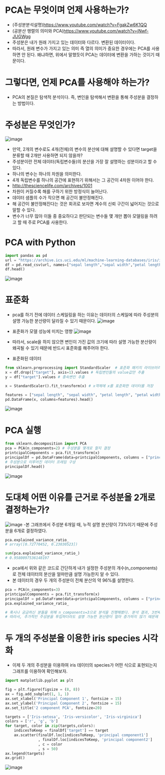 # PCA는 무엇이며 언제 사용하는가?
- (주성분분석설명)https://www.youtube.com/watch?v=FgakZw6K1QQ
- (공분산 행렬의 의미와 PCA)https://www.youtube.com/watch?v=jNwf-JUGWgg
-  주성분은 내가 원래 가지고 있는 데이터와 다르다. 변환된 데이터이다.
-  따라서, 원래 변수가 가지고 있는 의미 즉 열의 의미가 중요한 경우에는 PCA를 사용하면 안 된다. 왜냐하면, 위에서 말했듯이 PCA는 데이터에 변환을 가하는 것이기 때문이다.
 
# 그렇다면, 언제 PCA를 사용해야 하는가? 
- PCA의 본질은 탐색적 분석이다. 즉, 변인을 탐색해서 변환을 통해 주성분을 결정하는 방법이다. 

# 주성분은 무엇인가? 
![image](https://user-images.githubusercontent.com/102650331/171083002-3842eadd-a2a1-41a4-97d0-747749169f6d.png)

- 만약, 2개의 변수로도 4개(전체)의 변수의  분산에 대해 설명할 수 있다면 target을 분류할 때 2개만 사용하면 되지 않을까? 
- 주성분이란 전체 데이터(독립변수들)의 분산을 가장 잘 설명하는 성분이라고 할 수 있다. 
- 하나의 변수는 하나의 차원을 의미한다.
- 4개 독립변수를 하나의 공간에 표현하기 위해서는 그 공간이 4차원 이어야 한다.
- http://thesciencelife.com/archives/1001
- 차원이 커질수록 해를 구하기 위한 방정식이 늘어난다.
- 데이터 샘플의 수가 작으면 해 공간이 불안정해진다.
- 해 공간이 불안정해진다는 것은 회귀로 보자면 계수의 신뢰 구간이 넓어지는 것으로 말할 수 있다.
- 변수가 너무 많아 이들 중 중요하다고 판단되는 변수들 몇 개만 뽑아 모델링을 하려고 할 때 주로 PCA를 사용한다.

# PCA with Python 
```python
import pandas as pd
url = "https://archive.ics.uci.edu/ml/machine-learning-databases/iris/iris.data"
df = pd.read_csv(url, names=["sepal length","sepal width","petal length","petal width","target"])
df.head()

```
![image](https://user-images.githubusercontent.com/102650331/171083965-fa9b3cfd-8046-4217-a301-839871f47c8c.png)

# 표준화 
- pca를 하기 전에 데이터 스케일링을 하는 이유는 데이터의 스케일에 따라 주성분의 설명 가능한 분산량이 달라질 수 있기 때문이다. 
![image](https://user-images.githubusercontent.com/102650331/171084084-bb49bfd3-5d4e-486b-a4c0-42589b2f6f69.png)

- 표준화가 모델 성능에 미치는 영향
![image](https://user-images.githubusercontent.com/102650331/171084639-d09af2fc-3d95-4660-9e0e-efd3ffd0041a.png)

- 따라서, scale을 하지 않으면 변인이 가진 값의 크기에 따라 설명 가능한 분산량이 왜곡될 수 있기 때문에 반드시 표준화를 해주어야 한다. 

- 표준화된 데이터
```python
from sklearn.preprocessing import StandardScaler  # 표준화 패키지 라이브러리 
x = df.drop(["target"], axis=1).values # 독립변인들의 value값만 추출
y = df["target"].values # 종속변인 추출

x = StandardScaler().fit_transform(x) # x객체에 x를 표준화한 데이터를 저장

features = ["sepal length", "sepal width", "petal length", "petal width"]
pd.DataFrame(x, columns=features).head()

```
![image](https://user-images.githubusercontent.com/102650331/171084461-6ff53ed3-b2c3-4fed-9328-671f83e7ad99.png)


# PCA 실행 
```python
from sklearn.decomposition import PCA
pca = PCA(n_components=2) # 주성분을 몇개로 할지 결정
printcipalComponents = pca.fit_transform(x)
principalDf = pd.DataFrame(data=printcipalComponents, columns = ["principal component1", "principal component2"])
# 주성분으로 이루어진 데이터 프레임 구성
principalDf.head()

```
![image](https://user-images.githubusercontent.com/102650331/171084845-8f0217ac-0e1e-4638-be2d-213884ceac46.png)


# 도대체 어떤 이유를 근거로 주성분을 2개로 결정하는가? 
![image](https://user-images.githubusercontent.com/102650331/171085013-757018e3-fa55-49ce-a1a2-d2c145a4ff45.png)
-본 그래프에서 주성분 6개일 때, 누적 설명 분산량이 73%이기 때문에 주성분을 6개로 결정하였다.

```python
pca.explained_variance_ratio_
# array([0.72770452, 0.23030523])

```
```python
sum(pca.explained_variance_ratio_)
# 0.9580097536148197

```
- pca에서 위와 같은 코드로 간단하게 내가 설정한 주성분의 개수(n_components)로 전체 데이터의 분산을 얼마만큼 설명 가능한지 알 수 있다.
- 본 데이터의 경우 두 개의 주성분이 전체 분산의 약 96%를 설명한다. 

```python
pca = PCA(n_components=3)
printcipalComponents = pca.fit_transform(x)
principalDf = pd.DataFrame(data=printcipalComponents, columns = ["principal component1", "principal component2", "3"])
pca.explained_variance_ratio_

# 혹시나 궁금하신 분들을 위해 n_components=3으로 분석을 진행해봤다. 분석 결과, 3번째 주성분의 분산 설명량은 0.03밖에 되지 않는 것을 알 수 있다. 
# 따라서, 추가적인 주성분을 투입하더라도 설명 가능한 분산량이 얼마 증가하지 않기 때문에 주성분은 두 개로 결정하는 것이 적절하다고 할 수 있다. 

```

# 두 개의 주성분을 이용한 iris species 시각화
- 이제 두 개의 주성분을 이용하여 iris 데이터의 species가 어떤 식으로 표현되는지 그래프를 이용하여 확인해보자. 

```python
import matplotlib.pyplot as plt

fig = plt.figure(figsize = (8, 8))
ax = fig.add_subplot(1, 1, 1)
ax.set_xlabel('Principal Component 1', fontsize = 15)
ax.set_ylabel('Principal Component 2', fontsize = 15)
ax.set_title('2 component PCA', fontsize=20)

targets = ['Iris-setosa', 'Iris-versicolor', 'Iris-virginica']
colors = ['r', 'g', 'b']
for target, color in zip(targets,colors):
    indicesToKeep = finalDf['target'] == target
    ax.scatter(finalDf.loc[indicesToKeep, 'principal component1']
               , finalDf.loc[indicesToKeep, 'principal component2']
               , c = color
               , s = 50)
ax.legend(targets)
ax.grid()

```
![image](https://user-images.githubusercontent.com/102650331/171085821-3a38a9ad-1463-49b3-841d-336d77433dbf.png)



